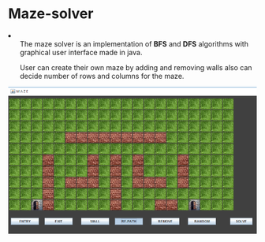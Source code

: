 # Maze-solver

<li>
<ul>The maze solver is an implementation of <b>BFS</b> and <b>DFS</b> algorithms with graphical user interface made in java.</ul>
<ul>User can create their own maze by adding and removing walls also can decide number of rows and columns for the maze.</ul>
</li>

![maze](https://github.com/Prithviraj2511/Maze-solver/blob/master/maze.png?raw=true)
